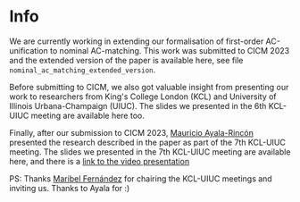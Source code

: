 # Info 
We are currently working in extending our formalisation of first-order AC-unification
to nominal AC-matching. This work was submitted to CICM 2023 and the extended version of
the paper is available here, see file `nominal_ac_matching_extended_version`. 

Before submitting to CICM, we also got valuable insight from presenting our work to 
researchers from King's College London (KCL) and University of Illinois
Urbana-Champaign (UIUC). The slides we presented in the 6th KCL-UIUC meeting are
available here too.  

Finally, after our submission to CICM 2023, [Mauricio Ayala-Rincón](https://www.mat.unb.br/ayala/) presented the research described 
in the paper as part of the  7th KCL-UIUC meeting. The slides we presented in the 7th
KCL-UIUC meeting are available here, and there is a [link to the video presentation](https://drive.google.com/file/d/1GjaGEsjrtyae3m9XoVx2V4djxkUZI7K6/view?usp=sharing)

PS: Thanks [Maribel Fernández](https://www.kcl.ac.uk/people/maribel-fernandez) for chairing the KCL-UIUC meetings and inviting us.
Thanks to Ayala for :)
